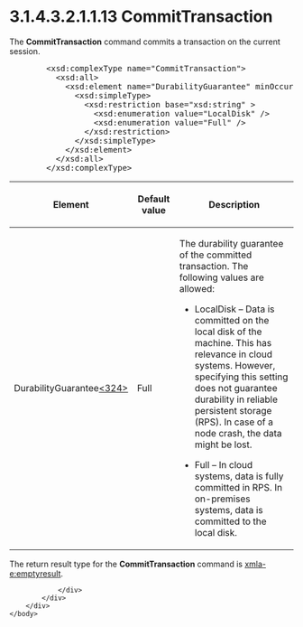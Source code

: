 <html dir="LTR" xmlns:mshelp="http://msdn.microsoft.com/mshelp" xmlns:ddue="http://ddue.schemas.microsoft.com/authoring/2003/5" xmlns:xlink="http://www.w3.org/1999/xlink" xmlns:tool="http://www.microsoft.com/tooltip">
    <head>
        <meta http-equiv="Content-Type" content="text/html; CHARSET=utf-8"></meta>
        <meta name="save" content="history"></meta>
        <title>3.1.4.3.2.1.1.13 CommitTransaction</title>
        <xml>
            <mshelp:toctitle title="3.1.4.3.2.1.1.13 CommitTransaction"></mshelp:toctitle>
            <mshelp:rltitle title="[MS-SSAS]: CommitTransaction"></mshelp:rltitle>
            <mshelp:keyword index="A" term="dd9aaff6-2c7d-4845-9a5b-ba6c7f93560b"></mshelp:keyword>
            <mshelp:attr name="DCSext.ContentType" value="open specification"></mshelp:attr>
            <mshelp:attr name="AssetID" value="dd9aaff6-2c7d-4845-9a5b-ba6c7f93560b"></mshelp:attr>
            <mshelp:attr name="TopicType" value="kbRef"></mshelp:attr>
            <mshelp:attr name="DCSext.Title" value="[MS-SSAS]: CommitTransaction" />
        </xml>
    </head>
    <body>
        <div id="header">
            <h1 class="heading">3.1.4.3.2.1.1.13 CommitTransaction</h1>
        </div>
        <div id="mainSection">
            <div id="mainBody">
                <div id="allHistory" class="saveHistory"></div>
                <div id="sectionSection0" class="section" name="collapseableSection">
                    

<p>The <b>CommitTransaction</b> command commits a transaction
on the current session.</p>

<dl>
<dd>
<div><pre>   &lt;xsd:complexType name=&quot;CommitTransaction&quot;&gt;
     &lt;xsd:all&gt;
       &lt;xsd:element name=&quot;DurabilityGuarantee&quot; minOccurs=&quot;0&quot;&gt;
         &lt;xsd:simpleType&gt;
           &lt;xsd:restriction base=&quot;xsd:string&quot; &gt;
             &lt;xsd:enumeration value=&quot;LocalDisk&quot; /&gt;
             &lt;xsd:enumeration value=&quot;Full&quot; /&gt;
           &lt;/xsd:restriction&gt;
         &lt;/xsd:simpleType&gt;
       &lt;/xsd:element&gt;
     &lt;/xsd:all&gt;
   &lt;/xsd:complexType&gt;
</pre></div>
</dd></dl>

<table>
 <thead>
  <tr>
   <th>
   <p>Element </p>
   </th>
   <th>
   <p>Default value</p>
   </th>
   <th>
   <p>Description</p>
   </th>
  </tr>
 </thead>
 <tr>
  <td>
  <p>DurabilityGuarantee<a id="Appendix_A_Target_324"></a><a href="b9ac4859-2662-44ca-b131-9addd8b953dc.htm#Appendix_A_324" aria-label="Product behavior note 324">&lt;324&gt;</a></p>
  </td>
  <td>
  <p>Full</p>
  </td>
  <td>
  <p>The durability guarantee of the committed transaction.
  The following values are allowed:</p>
  <ul><li><p><span><span>  
  </span></span><span>LocalDisk – Data is committed on
  the local disk of the machine. This has relevance in cloud systems. However,
  specifying this setting does not guarantee durability in reliable persistent
  storage (RPS). In case of a node crash, the data might be lost.</span></p>
  </li><li><p><span><span>  
  </span></span><span>Full – In cloud systems, data is
  fully committed in RPS. In on-premises systems, data is committed to the
  local disk.</span></p>
  </li></ul><p> </p>
  </td>
 </tr>
</table>

<p>The return result type for the <b>CommitTransaction</b>
command is <a href="e2751688-2c1a-479c-85b4-54bb909183aa.htm">xmla-e:emptyresult</a>.</p>


                </div>
            </div>
        </div>
    </body>
</html>